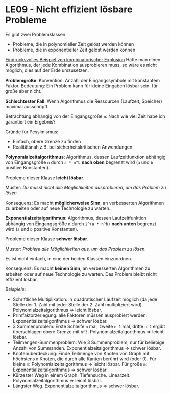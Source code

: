 # LE09 - Nicht effizient lösbare Probleme

Es gibt zwei Problemklassen:
- Probleme, die in polynomieller Zeit gelöst werden können
- Probleme, die in exponentieller Zeit gelöst werden können

[Eindrucksvolles Beispiel von kombinatorischer Explosion](https://youtu.be/ObiqJzfyACM?t=859)
Hätte man einen Algorithmus, der jede Kombination ausprobieren muss, so wäre es nicht möglich, dies auf der Erde umzusetzen.

**Problemgröße**: Konvention: Anzahl der Eingangssymbole mit konstantem Faktor.
Bedeutung: Ein Problem kann für kleine Eingaben lösbar sein, für große aber nicht.

**Schlechtester Fall**: Wenn Algorithmus die Ressourcen (Laufzeit, Speicher) maximal ausschöpft.

Betrachtung abhängig von der Eingangsgröße `n`: Nach wie viel Zeit habe ich garantiert ein Ergebnis?

Gründe für Pessimismus:
- Einfach, obere Grenze zu finden
- Realitätsnah z.B. bei sicherheitskritischen Anwendungen

**Polynomialzeitalgorithmus**: Algorithmus, dessen Laufzeitfunktion abhängig von Eingangsgröße `n` durch `a * n^b` **nach oben** begrenzt wird (`a` und `b` positive Konstanten).

Probleme dieser Klasse **leicht lösbar**.

Muster: *Du musst nicht alle Möglichkeiten ausprobieren, um das Problem zu lösen.*

Konsequenz: Es macht **möglicherweise Sinn**, an verbesserten Algorithmen zu arbeiten oder auf neue Technologie zu warten..

**Exponentialzeitalgorithmus**: Algorithmus, dessen Laufzeitfunktion abhängig von Eingangsgröße `n` durch `2^(a * n^b)` **nach unten** begrenzt wird (`a` und `b` positive Konstanten).

Probleme dieser Klasse **schwer lösbar**.

Muster: *Probiere alle Möglichkeiten aus, um das Problem zu lösen.*

Es ist nicht einfach, in eine der beiden Klassen einzuordnen.

Konsequenz: Es macht **keinen Sinn**, an verbesserten Algorithmen zu arbeiten oder auf neue Technologie zu warten. Das Problem bleibt nicht effizient lösbar.

*Beispiele*:
- Schriftliche Multiplikation: in quadratischer Laufzeit möglich (da jede Stelle der 1. Zahl mit jeder Stelle der 2. Zahl multipliziert wird). Polynomialzeitalgorithmus => leicht lösbar.
- Primfaktorzerlegung: alle Faktoren müssen ausprobiert werden. Exponentialzeitalgorithmus => schwer lösbar.
- 3 Summenproblem: Erste Schleife `n` mal, zweite `n-1` mal, dritte `n-2` ergibt überschlagen obere Grenze mit `n^3`. Polynomialzeitalgorithmus => leicht lösbar.
- Teilmengen-Summenproblem: Wie 3 Summenproblem, nur für beliebige Anzahl von Summanden. Exponentialzeitalgorithmus => schwer lösbar.
- Knotenüberdeckung: Finde Teilmenge von Knoten von Graph mit höchstens `m` Knoten, die durch alle Kanten berührt wird (oder 0). Für kleine `m`: Polynomialzeitalgorithmus => leicht lösbar. Für große `m`: Exponentialzeitalgorithmus => schwer lösbar
- Kürzester Weg in einem Graph. Tiefensuche. Linearzeit. Polynomialzeitalgorithmus => leicht lösbar.
- Längster Weg. Exponentialzeitalgorithmus => schwer lösbar.